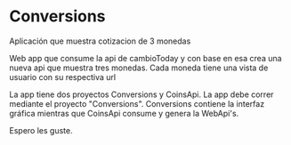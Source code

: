# Conversions
Aplicación que muestra cotizacion de 3 monedas

Web app que consume la api de cambioToday y con base en esa crea una nueva api que muestra tres monedas. Cada moneda tiene una vista de usuario
con su respectiva url

La app tiene dos proyectos Conversions y CoinsApi. La app debe correr mediante el proyecto "Conversions".
Conversions contiene la interfaz gráfica mientras que CoinsApi consume y genera la WebApi's.

Espero les guste.
